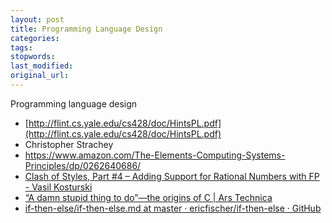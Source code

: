 ```yaml
---
layout: post
title: Programming Language Design
categories:
tags:
stopwords:
last_modified:
original_url:
---
```


Programming language design

<!--more-->

* [http://flint.cs.yale.edu/cs428/doc/HintsPL.pdf](http://flint.cs.yale.edu/cs428/doc/HintsPL.pdf)
* Christopher Strachey
* https://www.amazon.com/The-Elements-Computing-Systems-Principles/dp/0262640686/
* [Clash of Styles, Part #4 – Adding Support for Rational Numbers with FP - Vasil Kosturski](https://vkontech.com/clash-of-styles-part-4-adding-support-for-rational-numbers-with-fp/)
* [“A damn stupid thing to do”—the origins of C | Ars Technica](https://arstechnica.com/features/2020/12/a-damn-stupid-thing-to-do-the-origins-of-c/)
* [if-then-else/if-then-else.md at master · ericfischer/if-then-else · GitHub](https://github.com/ericfischer/if-then-else/blob/master/if-then-else.md)
